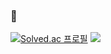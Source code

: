 ### 🐢

[![Solved.ac 프로필](http://mazassumnida.wtf/api/v2/generate_badge?boj=h1009218)](https://solved.ac/h1009218)
<img src="http://mazandi.herokuapp.com/api?handle=h1009218&theme=warm"/>
